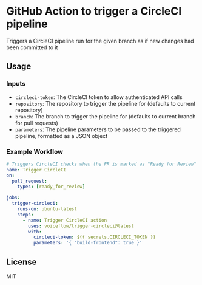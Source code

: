 # GitHub Action to trigger a CircleCI pipeline

Triggers a CircleCI pipeline run for the given branch as if new changes had been committed to it

## Usage

### Inputs

- `circleci-token`: The CircleCI token to allow authenticated API calls
- `repository`: The repository to trigger the pipeline for (defaults to current repository)
- `branch`: The branch to trigger the pipeline for (defaults to current branch for pull requests)
- `parameters`: The pipeline parameters to be passed to the triggered pipeline, formatted as a JSON object

### Example Workflow

```yaml
# Triggers CircleCI checks when the PR is marked as "Ready for Review"
name: Trigger CircleCI
on:
  pull_request:
    types: [ready_for_review]

jobs:
  trigger-circleci:
    runs-on: ubuntu-latest
    steps:
      - name: Trigger CircleCI action
        uses: voiceflow/trigger-circleci@latest
        with:
          circleci-token: ${{ secrets.CIRCLECI_TOKEN }}
          parameters: '{ "build-frontend": true }'
```

## License

MIT
